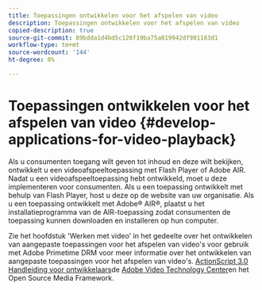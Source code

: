 ```yaml
---
title: Toepassingen ontwikkelen voor het afspelen van video
description: Toepassingen ontwikkelen voor het afspelen van video
copied-description: true
source-git-commit: 89bdda1d4bd5c126f19ba75a819942df901183d1
workflow-type: tm+mt
source-wordcount: '144'
ht-degree: 0%

---
```



# Toepassingen ontwikkelen voor het afspelen van video {#develop-applications-for-video-playback}

Als u consumenten toegang wilt geven tot inhoud en deze wilt bekijken, ontwikkelt u een videoafspeeltoepassing met Flash Player of Adobe AIR. Nadat u een videoafspeeltoepassing hebt ontwikkeld, moet u deze implementeren voor consumenten. Als u een toepassing ontwikkelt met behulp van Flash Player, host u deze op de website van uw organisatie. Als u een toepassing ontwikkelt met Adobe® AIR®, plaatst u het installatieprogramma van de AIR-toepassing zodat consumenten de toepassing kunnen downloaden en installeren op hun computer.

Zie het hoofdstuk &#39;Werken met video&#39; in het gedeelte over het ontwikkelen van aangepaste toepassingen voor het afspelen van video&#39;s voor gebruik met Adobe Primetime DRM voor meer informatie over het ontwikkelen van aangepaste toepassingen voor het afspelen van video&#39;s. [ActionScript 3.0 Handleiding voor ontwikkelaars](https://help.adobe.com/en_US/as3/dev/WS9936fa0d5984e93b3f4f38ec1272a447844-8000.html)de [Adobe Video Technology Center](https://www.adobe.com/devnet/video/)en het Open Source Media Framework.